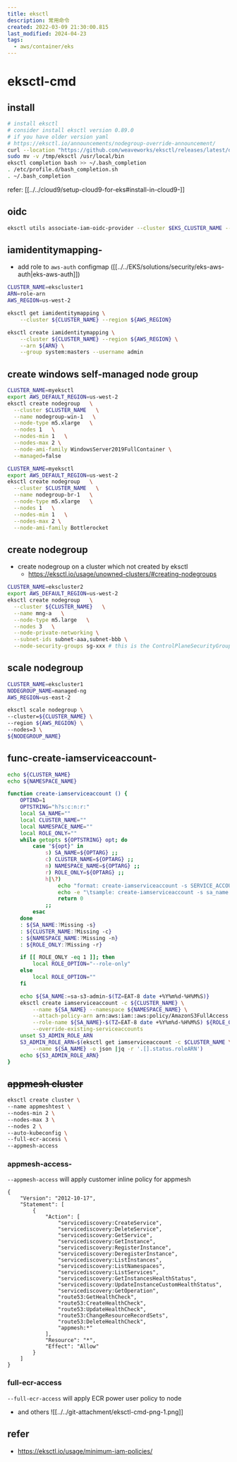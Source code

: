 ```yaml
---
title: eksctl
description: 常用命令
created: 2022-03-09 21:30:00.815
last_modified: 2024-04-23
tags:
  - aws/container/eks
---
```


# eksctl-cmd
## install
```sh
# install eksctl
# consider install eksctl version 0.89.0
# if you have older version yaml 
# https://eksctl.io/announcements/nodegroup-override-announcement/
curl --location "https://github.com/weaveworks/eksctl/releases/latest/download/eksctl_$(uname -s)_amd64.tar.gz" | tar xz -C /tmp
sudo mv -v /tmp/eksctl /usr/local/bin
eksctl completion bash >> ~/.bash_completion
. /etc/profile.d/bash_completion.sh
. ~/.bash_completion
```

refer: [[../../cloud9/setup-cloud9-for-eks#install-in-cloud9-]] 

## oidc
```sh
eksctl utils associate-iam-oidc-provider --cluster $EKS_CLUSTER_NAME --region $AWS_REGION --approve
```

## iamidentitymapping-
- add role to `aws-auth` configmap ([[../../EKS/solutions/security/eks-aws-auth|eks-aws-auth]])
```sh
CLUSTER_NAME=ekscluster1
ARN=role-arn
AWS_REGION=us-west-2

eksctl get iamidentitymapping \
    --cluster ${CLUSTER_NAME} --region ${AWS_REGION}

eksctl create iamidentitymapping \
    --cluster ${CLUSTER_NAME} --region ${AWS_REGION} \
    --arn ${ARN} \
    --group system:masters --username admin 
```

## create windows self-managed node group

```sh
CLUSTER_NAME=myeksctl
export AWS_DEFAULT_REGION=us-west-2
eksctl create nodegroup   \
  --cluster $CLUSTER_NAME   \
  --name nodegroup-win-1   \
  --node-type m5.xlarge   \
  --nodes 1   \
  --nodes-min 1   \
  --nodes-max 2 \
  --node-ami-family WindowsServer2019FullContainer \
  --managed=false
```

```sh
CLUSTER_NAME=myeksctl
export AWS_DEFAULT_REGION=us-west-2
eksctl create nodegroup   \
  --cluster $CLUSTER_NAME   \
  --name nodegroup-br-1   \
  --node-type m5.xlarge   \
  --nodes 1   \
  --nodes-min 1   \
  --nodes-max 2 \
  --node-ami-family Bottlerocket
```


## create nodegroup
- create nodegroup on a cluster which not created by eksctl
    - https://eksctl.io/usage/unowned-clusters/#creating-nodegroups
```sh
CLUSTER_NAME=ekscluster2
export AWS_DEFAULT_REGION=us-west-2
eksctl create nodegroup   \
  --cluster ${CLUSTER_NAME}   \
  --name mng-a   \
  --node-type m5.large   \
  --nodes 3   \
  --node-private-networking \
  --subnet-ids subnet-aaa,subnet-bbb \
  --node-security-groups sg-xxx # this is the ControlPlaneSecurityGroup

```


## scale nodegroup

```sh
CLUSTER_NAME=ekscluster1
NODEGROUP_NAME=managed-ng
AWS_REGION=us-east-2

eksctl scale nodegroup \
--cluster=${CLUSTER_NAME} \
--region ${AWS_REGION} \
--nodes=3 \
${NODEGROUP_NAME}

```

## func-create-iamserviceaccount-

```sh title="func-create-iamserviceaccount" linenums="1"
echo ${CLUSTER_NAME}
echo ${NAMESPACE_NAME}

function create-iamserviceaccount () {
    OPTIND=1
    OPTSTRING="h?s:c:n:r:"
    local SA_NAME=""
    local CLUSTER_NAME=""
    local NAMESPACE_NAME=""
    local ROLE_ONLY=""
    while getopts ${OPTSTRING} opt; do
        case "${opt}" in
            s) SA_NAME=${OPTARG} ;;
            c) CLUSTER_NAME=${OPTARG} ;;
            n) NAMESPACE_NAME=${OPTARG} ;;
            r) ROLE_ONLY=${OPTARG} ;;
            h|\?) 
                echo "format: create-iamserviceaccount -s SERVICE_ACCOUNT_NAME -c CLUSTER_NAME -n NAMESPACE_NAME -r [0|1] "
                echo -e "\tsample: create-iamserviceaccount -s sa_name -c ekscluster1 -n monitoring -r 1 "
                return 0
            ;;
        esac
    done
    : ${SA_NAME:?Missing -s}
    : ${CLUSTER_NAME:?Missing -c}
    : ${NAMESPACE_NAME:?Missing -n}
    : ${ROLE_ONLY:?Missing -r}

    if [[ ROLE_ONLY -eq 1 ]]; then
        local ROLE_OPTION="--role-only"
    else
        local ROLE_OPTION=""
    fi

    echo ${SA_NAME:=sa-s3-admin-$(TZ=EAT-8 date +%Y%m%d-%H%M%S)}
    eksctl create iamserviceaccount -c ${CLUSTER_NAME} \
        --name ${SA_NAME} --namespace ${NAMESPACE_NAME} \
        --attach-policy-arn arn:aws:iam::aws:policy/AmazonS3FullAccess \
        --role-name ${SA_NAME}-$(TZ=EAT-8 date +%Y%m%d-%H%M%S) ${ROLE_OPTION} --approve \
        --override-existing-serviceaccounts
    unset S3_ADMIN_ROLE_ARN
    S3_ADMIN_ROLE_ARN=$(eksctl get iamserviceaccount -c $CLUSTER_NAME \
        --name ${SA_NAME} -o json |jq -r '.[].status.roleARN')
    echo ${S3_ADMIN_ROLE_ARN}
}
```

## ~~appmesh cluster~~

```sh
eksctl create cluster \
--name appmeshtest \
--nodes-min 2 \
--nodes-max 3 \
--nodes 2 \
--auto-kubeconfig \
--full-ecr-access \
--appmesh-access

```

### appmesh-access-

`--appmesh-access` will apply customer inline policy for appmesh

```
{
    "Version": "2012-10-17",
    "Statement": [
        {
            "Action": [
                "servicediscovery:CreateService",
                "servicediscovery:DeleteService",
                "servicediscovery:GetService",
                "servicediscovery:GetInstance",
                "servicediscovery:RegisterInstance",
                "servicediscovery:DeregisterInstance",
                "servicediscovery:ListInstances",
                "servicediscovery:ListNamespaces",
                "servicediscovery:ListServices",
                "servicediscovery:GetInstancesHealthStatus",
                "servicediscovery:UpdateInstanceCustomHealthStatus",
                "servicediscovery:GetOperation",
                "route53:GetHealthCheck",
                "route53:CreateHealthCheck",
                "route53:UpdateHealthCheck",
                "route53:ChangeResourceRecordSets",
                "route53:DeleteHealthCheck",
                "appmesh:*"
            ],
            "Resource": "*",
            "Effect": "Allow"
        }
    ]
}
```


### full-ecr-access

`--full-ecr-access` will apply ECR power user policy to node

- and others
![[../../git-attachment/eksctl-cmd-png-1.png]]


## refer
- https://eksctl.io/usage/minimum-iam-policies/



